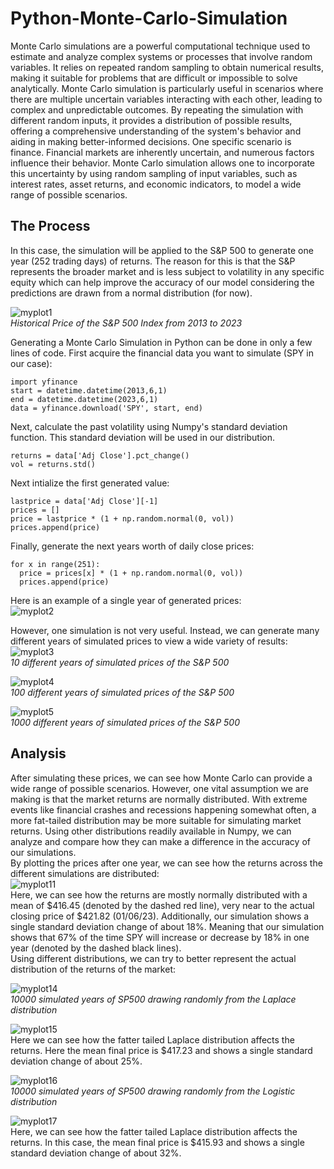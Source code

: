 # Python-Monte-Carlo-Simulation
Monte Carlo simulations are a powerful computational technique used to estimate and analyze complex systems or processes that involve random variables. It relies on repeated random sampling to obtain numerical results, making it suitable for problems that are difficult or impossible to solve analytically. Monte Carlo simulation is particularly useful in scenarios where there are multiple uncertain variables interacting with each other, leading to complex and unpredictable outcomes. By repeating the simulation with different random inputs, it provides a distribution of possible results, offering a comprehensive understanding of the system's behavior and aiding in making better-informed decisions. One specific scenario is finance. Financial markets are inherently uncertain, and numerous factors influence their behavior. Monte Carlo simulation allows one to incorporate this uncertainty by using random sampling of input variables, such as interest rates, asset returns, and economic indicators, to model a wide range of possible scenarios.
## The Process
In this case, the simulation will be applied to the S&P 500 to generate one year (252 trading days) of returns. The reason for this is that the S&P represents the broader market and is less subject to volatility in any specific equity which can help improve the accuracy of our model considering the predictions are drawn from a normal distribution (for now).   
  
![myplot1](https://github.com/James-Begin/Python-Monte-Carlo-Simulation/assets/103123677/a505b31a-49d3-430d-8c5c-1e6ea7c640e4)  
*Historical Price of the S&P 500 Index from 2013 to 2023*  

Generating a Monte Carlo Simulation in Python can be done in only a few lines of code. First acquire the financial data you want to simulate (SPY in our case):  
```
import yfinance
start = datetime.datetime(2013,6,1)
end = datetime.datetime(2023,6,1)
data = yfinance.download('SPY', start, end)
```
Next, calculate the past volatility using Numpy's standard deviation function. This standard deviation will be used in our distribution.  
```
returns = data['Adj Close'].pct_change()
vol = returns.std()
```
Next intialize the first generated value:  
```
lastprice = data['Adj Close'][-1]
prices = []
price = lastprice * (1 + np.random.normal(0, vol))
prices.append(price)
```
Finally, generate the next years worth of daily close prices:  
```
for x in range(251):
  price = prices[x] * (1 + np.random.normal(0, vol))
  prices.append(price)
```
Here is an example of a single year of generated prices:  
![myplot2](https://github.com/James-Begin/Python-Monte-Carlo-Simulation/assets/103123677/53d7f0e6-d78d-4025-bffa-5a9761026a0e)  
  
However, one simulation is not very useful. Instead, we can generate many different years of simulated prices to view a wide variety of results:  
![myplot3](https://github.com/James-Begin/Python-Monte-Carlo-Simulation/assets/103123677/00e12819-262b-428f-a89e-e121bbc2cbc3)  
*10 different years of simulated prices of the S&P 500*  
  
![myplot4](https://github.com/James-Begin/Python-Monte-Carlo-Simulation/assets/103123677/e8f55e49-17d4-4b6e-afad-b41b69076a22)  
*100 different years of simulated prices of the S&P 500*  
  
![myplot5](https://github.com/James-Begin/Python-Monte-Carlo-Simulation/assets/103123677/20e658d5-064d-402a-be0d-15e529218c27)  
*1000 different years of simulated prices of the S&P 500*  
## Analysis
After simulating these prices, we can see how Monte Carlo can provide a wide range of possible scenarios. However, one vital assumption we are making is that the market returns are normally distributed. With extreme events like financial crashes and recessions happening somewhat often, a more fat-tailed distribution may be more suitable for simulating market returns. Using other distributions readily available in Numpy, we can analyze and compare how they can make a difference in the accuracy of our simulations.  
By plotting the prices after one year, we can see how the returns across the different simulations are distributed:  
![myplot11](https://github.com/James-Begin/Python-Monte-Carlo-Simulation/assets/103123677/17f5be98-fb61-41a2-a246-3b688558656d)  \
Here, we can see how the returns are mostly normally distributed with a mean of $416.45 (denoted by the dashed red line), very near to the actual closing price of $421.82 (01/06/23). Additionally, our simulation shows a single standard deviation change of about 18%. Meaning that our simulation shows that 67% of the time SPY will increase or decrease by 18% in one year (denoted by the dashed black lines).  
Using different distributions, we can try to better represent the actual distribution of the returns of the market:  
  
![myplot14](https://github.com/James-Begin/Python-Monte-Carlo-Simulation/assets/103123677/0e0a5752-d5bc-4d60-bbd6-5a3c2b2c3028)  
*10000 simulated years of SP500 drawing randomly from the Laplace distribution*  
  
![myplot15](https://github.com/James-Begin/Python-Monte-Carlo-Simulation/assets/103123677/ce5a56b5-5a53-4828-913f-5e6db8d40f00)  
Here we can see how the fatter tailed Laplace distribution affects the returns. Here the mean final price is $417.23 and shows a single standard deviation change of about 25%.  
  
![myplot16](https://github.com/James-Begin/Python-Monte-Carlo-Simulation/assets/103123677/0269b0cd-7780-48a4-94ba-d980c4276190)  
*10000 simulated years of SP500 drawing randomly from the Logistic distribution*  
  
![myplot17](https://github.com/James-Begin/Python-Monte-Carlo-Simulation/assets/103123677/aaa02e2b-16b9-404e-914d-1a199529d1b9)  
Here, we can see how the fatter tailed Laplace distribution affects the returns. In this case, the mean final price is $415.93 and shows a single standard deviation change of about 32%.  
